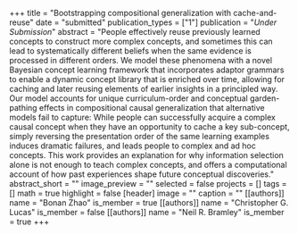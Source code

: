 +++
title = "Bootstrapping compositional generalization with cache-and-reuse"
date = "submitted"
publication_types = ["1"]
publication = "_Under Submission_"
abstract = "People effectively reuse previously learned concepts to construct more complex concepts, and sometimes this can lead to systematically different beliefs when the same evidence is processed in different orders. We model these phenomena with a novel Bayesian concept learning framework that incorporates adaptor grammars to enable a dynamic concept library that is enriched over time, allowing for caching and later reusing elements of earlier insights in a principled way. Our model accounts for unique curriculum-order and conceptual garden-pathing effects in compositional causal generalization that alternative models fail to capture: While people can successfully acquire a complex causal concept when they have an opportunity to cache a key sub-concept, simply reversing the presentation order of the same learning examples induces dramatic failures, and leads people to complex and ad hoc concepts. This work provides an explanation for why information selection alone is not enough to teach complex concepts, and offers a computational account of how past experiences shape future conceptual discoveries."
abstract_short = ""
image_preview = ""
selected = false
projects = []
tags = []
math = true
highlight = false
[header]
image = ""
caption = ""
[[authors]]
	name = "Bonan Zhao"
	is_member = true
[[authors]]
	name = "Christopher G. Lucas"
	is_member = false
[[authors]]
	name = "Neil R. Bramley"
	is_member = true
+++
